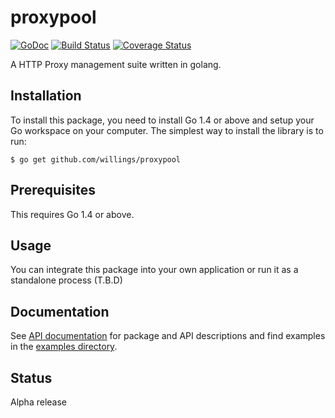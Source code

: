# proxypool

[![GoDoc](https://godoc.org/github.com/willings/proxypool?status.svg)](https://godoc.org/github.com/willings/proxypool)
[![Build Status](https://travis-ci.org/willings/proxypool.svg?branch=master)](https://travis-ci.org/willings/proxypool) 
[![Coverage Status](https://coveralls.io/repos/github/willings/proxypool/badge.svg?branch=master)](https://coveralls.io/github/willings/proxypool?branch=master)

A HTTP Proxy management suite written in golang.

Installation
------------

To install this package, you need to install Go 1.4 or above and setup your Go workspace on your computer. The simplest way to install the library is to run:

```
$ go get github.com/willings/proxypool
```

Prerequisites
-------------

This requires Go 1.4 or above.

Usage
-----------
You can integrate this package into your own application or run it as a standalone process (T.B.D)

Documentation
-------------
See [API documentation](https://godoc.org/github.com/willings/proxypool) for package and API descriptions and find examples in the [examples directory](examples/).

Status
------
Alpha release
